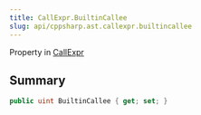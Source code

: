 ```yaml
---
title: CallExpr.BuiltinCallee
slug: api/cppsharp.ast.callexpr.builtincallee
---
```

Property in [CallExpr](/api/cppsharp/ast/callexpr)

## Summary



```csharp
public uint BuiltinCallee { get; set; }
```

